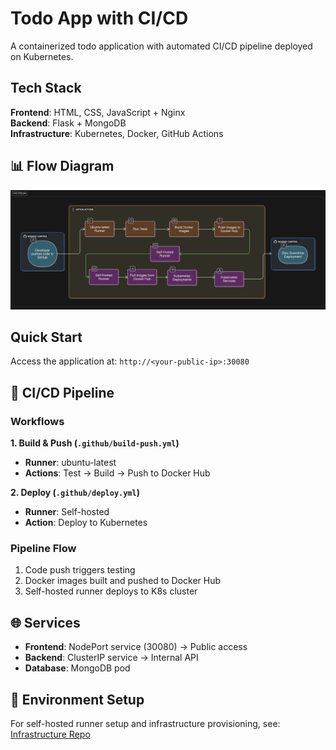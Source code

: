 # Todo App with CI/CD

A containerized todo application with automated CI/CD pipeline deployed on Kubernetes.

##  Tech Stack

**Frontend**: HTML, CSS, JavaScript + Nginx  
**Backend**: Flask + MongoDB  
**Infrastructure**: Kubernetes, Docker, GitHub Actions  

## 📊 Flow Diagram

![Todo App Architecture](arch.png)



##  Quick Start

Access the application at: `http://<your-public-ip>:30080`

## 🔄 CI/CD Pipeline

### Workflows

**1. Build & Push (`.github/build-push.yml`)**
- **Runner**: ubuntu-latest
- **Actions**: Test → Build → Push to Docker Hub

**2. Deploy (`.github/deploy.yml`)**
- **Runner**: Self-hosted
- **Action**: Deploy to Kubernetes

### Pipeline Flow
1. Code push triggers testing
2. Docker images built and pushed to Docker Hub
3. Self-hosted runner deploys to K8s cluster

## 🌐 Services

- **Frontend**: NodePort service (30080) → Public access
- **Backend**: ClusterIP service → Internal API
- **Database**: MongoDB pod

## 🔧 Environment Setup

For self-hosted runner setup and infrastructure provisioning, see: [Infrastructure Repo](https://github.com/yaswanth-mitta/Hack-Terraform)


